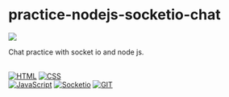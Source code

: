 # practice-nodejs-socketio-chat
[![](https://img.shields.io/github/last-commit/marigabi94/practice-nodejs-socketio-chat?style=plastic&logo=github&logoColor=white&labelColor=101010)]()

Chat practice with socket io and node js.
</br>
</br>

[![HTML](https://img.shields.io/badge/HTML-E34F26?style=for-the-badge&logo=html5&logoColor=white&labelColor=101010)]() 
[![CSS](https://img.shields.io/badge/CSS-1572B6?style=for-the-badge&logo=css3&logoColor=white&labelColor=101010)]()</br>
[![JavaScript](https://img.shields.io/badge/JavaScript-F7DF1E?style=for-the-badge&logo=javascript&logoColor=white&labelColor=101010)]()
[![Socketio](https://img.shields.io/badge/Socket.io-010101?style=for-the-badge&logo=Socket.io&logoColor=white&labelColor=101010)]()
[![GIT](https://img.shields.io/badge/Git-F05032?style=for-the-badge&logo=git&logoColor=white&labelColor=101010)]()
